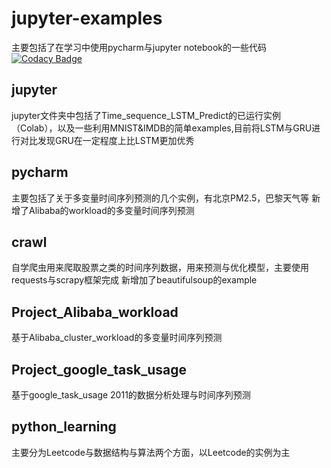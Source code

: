 # jupyter-examples
主要包括了在学习中使用pycharm与jupyter notebook的一些代码
[![Codacy Badge](https://api.codacy.com/project/badge/Grade/36135ae77bad439485e24ac6859e78d7)](https://app.codacy.com/manual/s18807016698/jupyter-examples?utm_source=github.com&utm_medium=referral&utm_content=Kminassch/jupyter-examples&utm_campaign=Badge_Grade_Settings)
## jupyter
jupyter文件夹中包括了Time_sequence_LSTM_Predict的已运行实例（Colab），以及一些利用MNIST&IMDB的简单examples,目前将LSTM与GRU进行对比发现GRU在一定程度上比LSTM更加优秀
## pycharm
主要包括了关于多变量时间序列预测的几个实例，有北京PM2.5，巴黎天气等
新增了Alibaba的workload的多变量时间序列预测
## crawl
自学爬虫用来爬取股票之类的时间序列数据，用来预测与优化模型，主要使用requests与scrapy框架完成
新增加了beautifulsoup的example
## Project_Alibaba_workload
基于Alibaba_cluster_workload的多变量时间序列预测
## Project_google_task_usage
基于google_task_usage 2011的数据分析处理与时间序列预测
## python_learning
主要分为Leetcode与数据结构与算法两个方面，以Leetcode的实例为主
